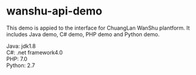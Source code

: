 # wanshu-api-demo

This demo is appied to the interface for ChuangLan WanShu plantform. 
It includes Java demo, C# demo, PHP demo and Python demo.


Java:	  jdk1.8<br/>
C#:		  .net framework4.0<br/>
PHP: 	  7.0<br/>
Python:	2.7<br/>
